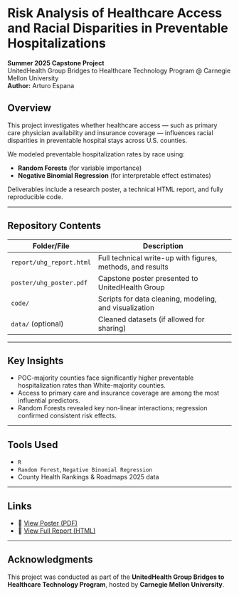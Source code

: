 # Risk Analysis of Healthcare Access and Racial Disparities in Preventable Hospitalizations

**Summer 2025 Capstone Project**  
UnitedHealth Group Bridges to Healthcare Technology Program @ Carnegie Mellon University  
**Author:** Arturo Espana  

## Overview

This project investigates whether healthcare access — such as primary care physician availability and insurance coverage — influences racial disparities in preventable hospital stays across U.S. counties.

We modeled preventable hospitalization rates by race using:
- **Random Forests** (for variable importance)
- **Negative Binomial Regression** (for interpretable effect estimates)

Deliverables include a research poster, a technical HTML report, and fully reproducible code.

---

## Repository Contents

| Folder/File       | Description |
|-------------------|-------------|
| `report/uhg_report.html` | Full technical write-up with figures, methods, and results |
| `poster/uhg_poster.pdf`  | Capstone poster presented to UnitedHealth Group |
| `code/`           | Scripts for data cleaning, modeling, and visualization |
| `data/` (optional) | Cleaned datasets (if allowed for sharing) |

---

## Key Insights

- POC-majority counties face significantly higher preventable hospitalization rates than White-majority counties.
- Access to primary care and insurance coverage are among the most influential predictors.
- Random Forests revealed key non-linear interactions; regression confirmed consistent risk effects.

---

## Tools Used

- `R`
- `Random Forest`, `Negative Binomial Regression`
- County Health Rankings & Roadmaps 2025 data

---

## Links

- 🔗 [View Poster (PDF)](poster/uhg_poster.pdf)  
- 🔗 [View Full Report (HTML)](report/uhg_report.html)

---

## Acknowledgments

This project was conducted as part of the **UnitedHealth Group Bridges to Healthcare Technology Program**, hosted by **Carnegie Mellon University**.  
